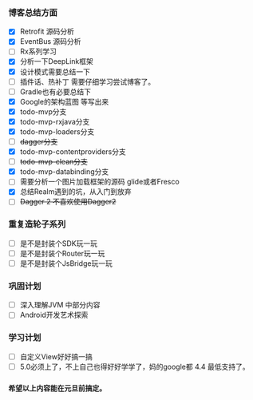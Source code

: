 
### 博客总结方面

- [x] Retrofit 源码分析
- [x] EventBus 源码分析
- [ ] Rx系列学习
- [x] 分析一下DeepLink框架
- [x] 设计模式需要总结一下
- [ ] 插件话、热补丁 需要仔细学习尝试博客了。
- [ ] Gradle也有必要总结下
- [x] Google的架构蓝图 等写出来  <br>
 - [x] todo-mvp分支
 - [x] todo-mvp-rxjava分支
 - [x] todo-mvp-loaders分支
 - [ ] ~~dagger分支~~
 - [x] todo-mvp-contentproviders分支
 - [ ] ~~todo-mvp-clean分支~~
 - [x] todo-mvp-databinding分支
- [ ] 需要分析一个图片加载框架的源码 glide或者Fresco
- [x] 总结Realm遇到的坑，从入门到放弃
- [ ] ~~Dagger 2 不喜欢使用Dagger2~~

### 重复造轮子系列

- [ ] 是不是封装个SDK玩一玩
- [ ] 是不是封装个Router玩一玩
- [ ] 是不是封装个JsBridge玩一玩

### 巩固计划

- [ ] 深入理解JVM 中部分内容
- [ ] Android开发艺术探索

### 学习计划

- [ ] 自定义View好好搞一搞
- [ ] 5.0必须上了，不上自己也得好好学学了，妈的google都 4.4 最低支持了。

### 
 **希望以上内容能在元旦前搞定。**


